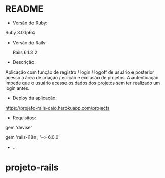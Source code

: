 # README

* Versão do Ruby:  
 
 Ruby 3.0.1p64
 
* Versão do Rails: 

  Rails 6.1.3.2

* Descrição:

 Aplicação com função de registro / login / logoff de usuário e posterior acesso a área de criação / edição e exclusão de projetos.
 A autenticação impede que o usuário acesse os dados dos projetos sem ter realizado um login antes.

* Deploy da aplicação: 

https://projeto-rails-caio.herokuapp.com/projects

* Requisitos: 

gem 'devise'

gem 'rails-i18n', '~> 6.0.0'

















* ...
# projeto-rails
